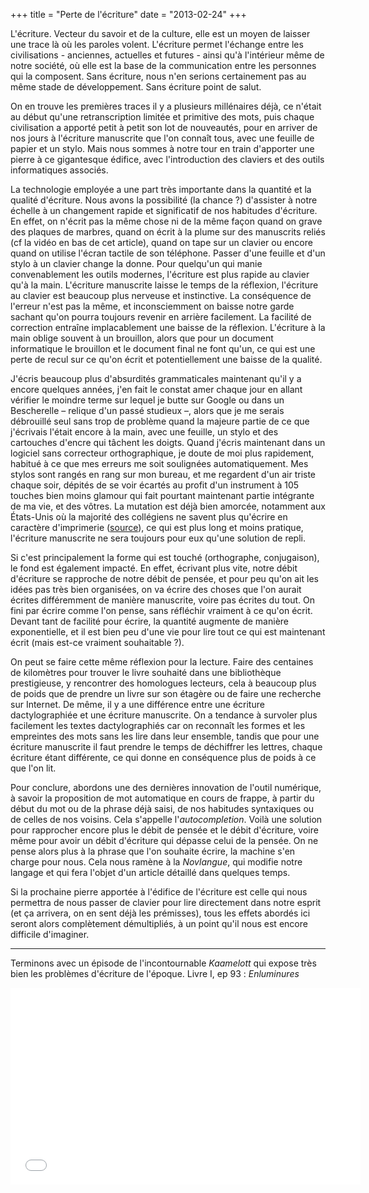 +++
title = "Perte de l'écriture"
date = "2013-02-24"
+++

L'écriture. Vecteur du savoir et de la culture, elle est un moyen de laisser une trace là où les paroles volent.
L'écriture permet l'échange entre les civilisations - anciennes, actuelles et futures - ainsi qu'à l'intérieur même de notre société, où elle est la base de la communication entre les personnes qui la composent.
Sans écriture, nous n'en serions certainement pas au même stade de développement. Sans écriture point de salut.

On en trouve les premières traces il y a plusieurs millénaires déjà, ce n'était au début qu'une retranscription limitée et primitive des mots, puis chaque civilisation a apporté petit à petit son lot de nouveautés, pour en arriver de nos jours à l'écriture manuscrite que l'on connaît tous, avec une feuille de papier et un stylo. Mais nous sommes à notre tour en train d'apporter une pierre à ce gigantesque édifice, avec l'introduction des claviers et des outils informatiques associés.

La technologie employée a une part très importante dans la quantité et la qualité d'écriture. Nous avons la possibilité (la chance ?) d'assister à notre échelle à un changement rapide et significatif de nos habitudes d'écriture. En effet, on n'écrit pas la même chose ni de la même façon quand on grave des plaques de marbres, quand on écrit à la plume sur des manuscrits reliés (cf la vidéo en bas de cet article), quand on tape sur un clavier ou encore quand on utilise l'écran tactile de son téléphone.
Passer d'une feuille et d'un stylo à un clavier change la donne. Pour quelqu'un qui manie convenablement les outils modernes, l'écriture est plus rapide au clavier qu'à la main. L'écriture manuscrite laisse le temps de la réflexion, l'écriture au clavier est beaucoup plus nerveuse et instinctive. La conséquence de l'erreur n'est pas la même, et inconsciemment on baisse notre garde sachant qu'on pourra toujours revenir en arrière facilement. La facilité de correction entraîne implacablement une baisse de la réflexion. L'écriture à la main oblige souvent à un brouillon, alors que pour un document informatique le brouillon et le document final ne font qu'un, ce qui est une perte de recul sur ce qu'on écrit et potentiellement une baisse de la qualité.

J'écris beaucoup plus d'absurdités grammaticales maintenant qu'il y a encore quelques années, j'en fait le constat amer chaque jour en allant vérifier le moindre terme sur lequel je butte sur Google ou dans un Bescherelle – relique d'un passé studieux –, alors que je me serais débrouillé seul sans trop de problème quand la majeure partie de ce que j'écrivais l'était encore à la main, avec une feuille, un stylo et des cartouches d'encre qui tâchent les doigts. Quand j'écris maintenant dans un logiciel sans correcteur orthographique, je doute de moi plus rapidement, habitué à ce que mes erreurs me soit soulignées automatiquement.
Mes stylos sont rangés en rang sur mon bureau, et me regardent d'un air triste chaque soir, dépités de se voir écartés au profit d'un instrument à 105 touches bien moins glamour qui fait pourtant maintenant partie intégrante de ma vie, et des vôtres. La mutation est déjà bien amorcée, notamment aux États-Unis où la majorité des collégiens ne savent plus qu'écrire en caractère d'imprimerie ([source](http://tempsreel.nouvelobs.com/monde/20121126.FAP6593/aux-etats-unis-l-ecriture-cursive-consideree-comme-un-vestige-du-passe.html)), ce qui est plus long et moins pratique, l'écriture manuscrite ne sera toujours pour eux qu'une solution de repli.

Si c'est principalement la forme qui est touché (orthographe, conjugaison), le fond est également impacté. En effet, écrivant plus vite, notre débit d'écriture se rapproche de notre débit de pensée, et pour peu qu'on ait les idées pas très bien organisées, on va écrire des choses que l'on aurait écrites différemment de manière manuscrite, voire pas écrites du tout. On fini par écrire comme l'on pense, sans réfléchir vraiment à ce qu'on écrit.
Devant tant de facilité pour écrire, la quantité augmente de manière exponentielle, et il est bien peu d'une vie pour lire tout ce qui est maintenant écrit (mais est-ce vraiment souhaitable ?).

On peut se faire cette même réflexion pour la lecture. Faire des centaines de kilomètres pour trouver le livre souhaité dans une bibliothèque prestigieuse, y rencontrer des homologues lecteurs, cela à beaucoup plus de poids que de prendre un livre sur son étagère ou de faire une recherche sur Internet. De même, il y a une différence entre une écriture dactylographiée et une écriture manuscrite. On a tendance à survoler plus facilement les textes dactylographiés car on reconnaît les formes et les empreintes des mots sans les lire dans leur ensemble, tandis que pour une écriture manuscrite il faut prendre le temps de déchiffrer les lettres, chaque écriture étant différente, ce qui donne en conséquence plus de poids à ce que l'on lit.

Pour conclure, abordons une des dernières innovation de l'outil numérique, à savoir la proposition de mot automatique en cours de frappe, à partir du début du mot ou de la phrase déjà saisi, de nos habitudes syntaxiques ou de celles de nos voisins. Cela s'appelle l'*autocompletion*. Voilà une solution pour rapprocher encore plus le débit de pensée et le débit d'écriture, voire même pour avoir un débit d'écriture qui dépasse celui de la pensée. On ne pense alors plus à la phrase que l'on souhaite écrire, la machine s'en charge pour nous.
Cela nous ramène à la *Novlangue*, qui modifie notre langage et qui fera l'objet d'un article détaillé dans quelques temps.

Si la prochaine pierre apportée à l'édifice de l'écriture est celle qui nous permettra de nous passer de clavier pour lire directement dans notre esprit (et ça arrivera, on en sent déjà les prémisses), tous les effets abordés ici seront alors complètement démultipliés, à un point qu'il nous est encore difficile d'imaginer.

***

Terminons avec un épisode de l'incontournable *Kaamelott* qui expose très bien les problèmes d'écriture de l'époque. Livre I, ep 93 : *Enluminures*

<iframe width="560" height="315" src="//ok.ru/videoembed/250179357285" frameborder="0" allowfullscreen></iframe>
